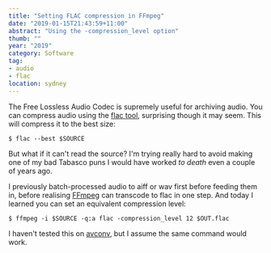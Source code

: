 ```yaml
---
title: "Setting FLAC compression in FFmpeg"
date: "2019-01-15T21:43:59+11:00"
abstract: "Using the -compression_level option"
thumb: ""
year: "2019"
category: Software
tag:
- audio
- flac
location: sydney
---
```

The Free Lossless Audio Codec is supremely useful for archiving audio. You can compress audio using the [flac tool], surprising though it may seem. This will compress it to the best size:

    $ flac --best $SOURCE

But what if it can't read the source? I'm trying really hard to avoid making one of my bad Tabasco puns I would have worked *to death* even a couple of years ago.

I previously batch-processed audio to aiff or wav first before feeding them in, before realising [FFmpeg] can transcode to flac in one step. And today I learned you can set an equivalent compression level:

    $ ffmpeg -i $SOURCE -q:a flac -compression_level 12 $OUT.flac

I haven't tested this on [avconv], but I assume the same command would work.

[flac tool]: https://xiph.org/flac/
[FFmpeg]: https://ffmpeg.org/
[avconv]: https://libav.org/avconv.html

